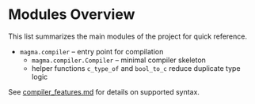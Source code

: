 # Modules Overview

This list summarizes the main modules of the project for quick reference.

- `magma.compiler` – entry point for compilation
  - `magma.compiler.Compiler` – minimal compiler skeleton
  - helper functions `c_type_of` and `bool_to_c` reduce duplicate type logic

See [compiler_features.md](compiler_features.md) for details on supported syntax.
